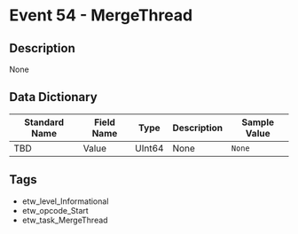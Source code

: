 # Event 54 - MergeThread

## Description
None

## Data Dictionary
|Standard Name|Field Name|Type|Description|Sample Value|
|---|---|---|---|---|
|TBD|Value|UInt64|None|`None`|

## Tags
* etw_level_Informational
* etw_opcode_Start
* etw_task_MergeThread